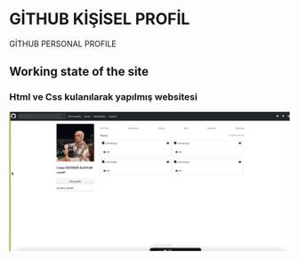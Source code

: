 <h1>GİTHUB KİŞİSEL PROFİL</h1>

GİTHUB PERSONAL PROFILE



<h2> Working state of the site </h2>

<h3> Html ve Css kulanılarak yapılmış websitesi </h3>

![](ekran.gif)